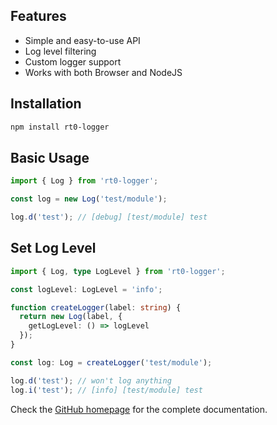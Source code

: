 ## Features

- Simple and easy-to-use API
- Log level filtering
- Custom logger support
- Works with both Browser and NodeJS

## Installation

```bash
npm install rt0-logger
```

## Basic Usage

```typescript
import { Log } from 'rt0-logger';

const log = new Log('test/module');

log.d('test'); // [debug] [test/module] test
```

## Set Log Level

```typescript
import { Log, type LogLevel } from 'rt0-logger';

const logLevel: LogLevel = 'info';

function createLogger(label: string) {
  return new Log(label, {
    getLogLevel: () => logLevel
  });
}

const log: Log = createLogger('test/module');

log.d('test'); // won't log anything
log.i('test'); // [info] [test/module] test
```

Check the [GitHub homepage](https://github.com/raythurnevoid/rt0-logger) for the complete documentation.

